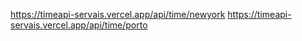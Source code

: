 https://timeapi-servais.vercel.app/api/time/newyork
https://timeapi-servais.vercel.app/api/time/porto
